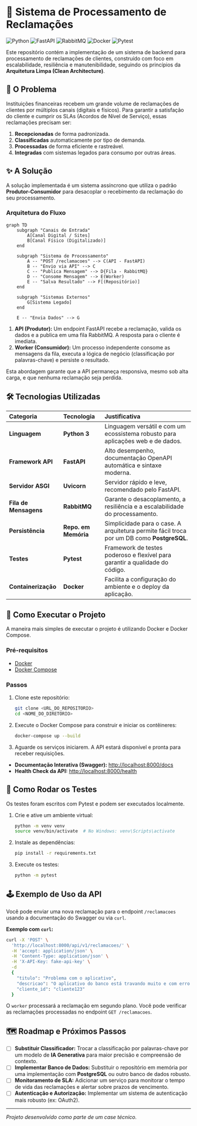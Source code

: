# 🚀 Sistema de Processamento de Reclamações

![Python](https://img.shields.io/badge/Python-3.11-3776AB?style=for-the-badge&logo=python)
![FastAPI](https://img.shields.io/badge/FastAPI-0.103-009688?style=for-the-badge&logo=fastapi)
![RabbitMQ](https://img.shields.io/badge/RabbitMQ-3.9-FF6600?style=for-the-badge&logo=rabbitmq)
![Docker](https://img.shields.io/badge/Docker-24.0-2496ED?style=for-the-badge&logo=docker)
![Pytest](https://img.shields.io/badge/Pytest-7.4-0A9B00?style=for-the-badge&logo=pytest)

Este repositório contém a implementação de um sistema de backend para processamento de reclamações de clientes, construído com foco em escalabilidade, resiliência e manutenibilidade, seguindo os princípios da **Arquitetura Limpa (Clean Architecture)**.

## 🎯 O Problema

Instituições financeiras recebem um grande volume de reclamações de clientes por múltiplos canais (digitais e físicos). Para garantir a satisfação do cliente e cumprir os SLAs (Acordos de Nível de Serviço), essas reclamações precisam ser:

1.  **Recepcionadas** de forma padronizada.
2.  **Classificadas** automaticamente por tipo de demanda.
3.  **Processadas** de forma eficiente e rastreável.
4.  **Integradas** com sistemas legados para consumo por outras áreas.

## ✨ A Solução

A solução implementada é um sistema assíncrono que utiliza o padrão **Produtor-Consumidor** para desacoplar o recebimento da reclamação do seu processamento.

### Arquitetura do Fluxo

```mermaid
graph TD
    subgraph "Canais de Entrada"
        A[Canal Digital / Sites]
        B[Canal Físico (Digitalizado)]
    end

    subgraph "Sistema de Processamento"
        A -- "POST /reclamacoes" --> C(API - FastAPI)
        B -- "Envio via API" --> C
        C -- "Publica Mensagem" --> D{Fila - RabbitMQ}
        D -- "Consome Mensagem" --> E(Worker)
        E -- "Salva Resultado" --> F[(Repositório)]
    end

    subgraph "Sistemas Externos"
        G[Sistema Legado]
    end

    E -- "Envia Dados" --> G
```

1.  **API (Produtor):** Um endpoint FastAPI recebe a reclamação, valida os dados e a publica em uma fila RabbitMQ. A resposta para o cliente é imediata.
2.  **Worker (Consumidor):** Um processo independente consome as mensagens da fila, executa a lógica de negócio (classificação por palavras-chave) e persiste o resultado.

Esta abordagem garante que a API permaneça responsiva, mesmo sob alta carga, e que nenhuma reclamação seja perdida.

## 🛠️ Tecnologias Utilizadas

| Categoria | Tecnologia | Justificativa |
| :--- | :--- | :--- |
| **Linguagem** | **Python 3** | Linguagem versátil e com um ecossistema robusto para aplicações web e de dados. |
| **Framework API** | **FastAPI** | Alto desempenho, documentação OpenAPI automática e sintaxe moderna. |
| **Servidor ASGI** | **Uvicorn** | Servidor rápido e leve, recomendado pelo FastAPI. |
| **Fila de Mensagens**| **RabbitMQ** | Garante o desacoplamento, a resiliência e a escalabilidade do processamento. |
| **Persistência** | **Repo. em Memória** | Simplicidade para o case. A arquitetura permite fácil troca por um DB como **PostgreSQL**. |
| **Testes** | **Pytest** | Framework de testes poderoso e flexível para garantir a qualidade do código. |
| **Containerização** | **Docker** | Facilita a configuração do ambiente e o deploy da aplicação. |

## 🚀 Como Executar o Projeto

A maneira mais simples de executar o projeto é utilizando Docker e Docker Compose.

### Pré-requisitos

-   [Docker](https://www.docker.com/get-started)
-   [Docker Compose](https://docs.docker.com/compose/install/)

### Passos

1.  Clone este repositório:
    ```bash
    git clone <URL_DO_REPOSITORIO>
    cd <NOME_DO_DIRETORIO>
    ```

2.  Execute o Docker Compose para construir e iniciar os contêineres:
    ```bash
    docker-compose up --build
    ```

3.  Aguarde os serviços iniciarem. A API estará disponível e pronta para receber requisições.

-   **Documentação Interativa (Swagger):** [http://localhost:8000/docs](http://localhost:8000/docs)
-   **Health Check da API:** [http://localhost:8000/health](http://localhost:8000/health)

## 🧪 Como Rodar os Testes

Os testes foram escritos com Pytest e podem ser executados localmente.

1.  Crie e ative um ambiente virtual:
    ```bash
    python -m venv venv
    source venv/bin/activate  # No Windows: venv\Scripts\activate
    ```

2.  Instale as dependências:
    ```bash
    pip install -r requirements.txt
    ```

3.  Execute os testes:
    ```bash
    python -m pytest
    ```

## 🕹️ Exemplo de Uso da API

Você pode enviar uma nova reclamação para o endpoint `/reclamacoes` usando a documentação do Swagger ou via `curl`.

**Exemplo com `curl`:**

```bash
curl -X 'POST' \
  'http://localhost:8000/api/v1/reclamacoes/' \
  -H 'accept: application/json' \
  -H 'Content-Type: application/json' \
  -H 'X-API-Key: fake-api-key' \
  -d 
  {
    "titulo": "Problema com o aplicativo",
    "descricao": "O aplicativo do banco está travando muito e com erro ao carregar o extrato.",
    "cliente_id": "cliente123"
  }
```

O `worker` processará a reclamação em segundo plano. Você pode verificar as reclamações processadas no endpoint `GET /reclamacoes`.

## 🗺️ Roadmap e Próximos Passos

-   [ ] **Substituir Classificador:** Trocar a classificação por palavras-chave por um modelo de **IA Generativa** para maior precisão e compreensão de contexto.
-   [ ] **Implementar Banco de Dados:** Substituir o repositório em memória por uma implementação com **PostgreSQL** ou outro banco de dados robusto.
-   [ ] **Monitoramento de SLA:** Adicionar um serviço para monitorar o tempo de vida das reclamações e alertar sobre prazos de vencimento.
-   [ ] **Autenticação e Autorização:** Implementar um sistema de autenticação mais robusto (ex: OAuth2).

---
*Projeto desenvolvido como parte de um case técnico.*
